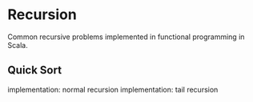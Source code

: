 # Recursion

Common recursive problems implemented in functional programming in Scala.

## Quick Sort

  implementation: normal recursion
  implementation: tail recursion

## 
